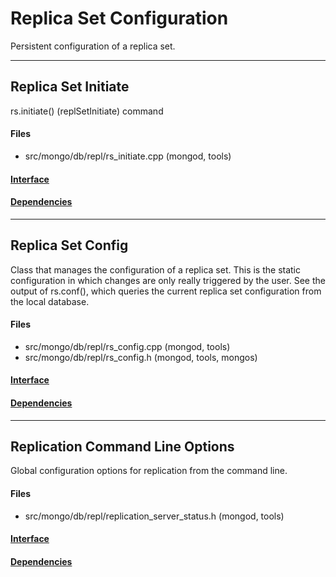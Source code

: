 # Replica Set Configuration
Persistent configuration of a replica set.


-------------

## Replica Set Initiate
rs.initiate() (replSetInitiate) command

#### Files
- src/mongo/db/repl/rs\_initiate.cpp   (mongod, tools)

#### [Interface](interface/0)

#### [Dependencies](dependencies/0)

-------------

## Replica Set Config
Class that manages the configuration of a replica set.  This is the static configuration in which changes are only really triggered by the user.  See the output of rs.conf(), which queries the current replica set configuration from the local database.

#### Files
- src/mongo/db/repl/rs\_config.cpp   (mongod, tools)
- src/mongo/db/repl/rs\_config.h   (mongod, tools, mongos)

#### [Interface](interface/1)

#### [Dependencies](dependencies/1)

-------------

## Replication Command Line Options
Global configuration options for replication from the command line.

#### Files
- src/mongo/db/repl/replication\_server\_status.h   (mongod, tools)

#### [Interface](interface/2)

#### [Dependencies](dependencies/2)
